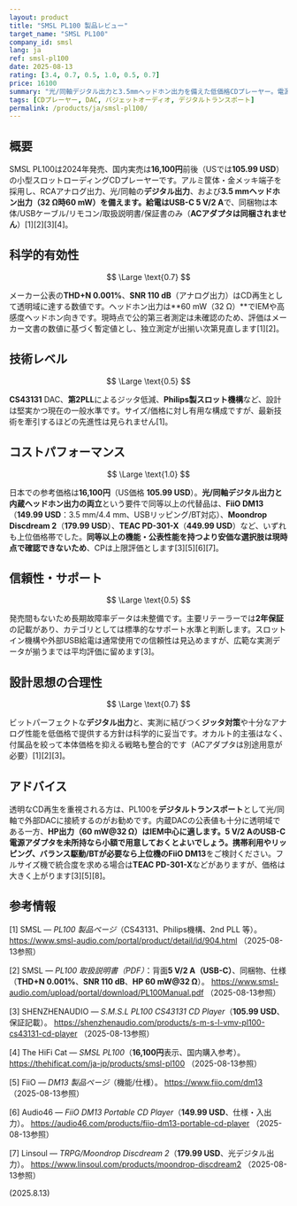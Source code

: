 ```yaml
---
layout: product
title: "SMSL PL100 製品レビュー"
target_name: "SMSL PL100"
company_id: smsl
lang: ja
ref: smsl-pl100
date: 2025-08-13
rating: [3.4, 0.7, 0.5, 1.0, 0.5, 0.7]
price: 16100
summary: "光/同軸デジタル出力と3.5mmヘッドホン出力を備えた低価格CDプレーヤー。電源はUSB-C 5 V/2 A（アダプタは非同梱）。メーカー公表値は透明域、機能対価格は同等以上で最安。"
tags: [CDプレーヤー, DAC, バジェットオーディオ, デジタルトランスポート]
permalink: /products/ja/smsl-pl100/
---
```


## 概要

SMSL PL100は2024年発売、国内実売は**16,100円**前後（USでは**105.99 USD**）の小型スロットローディングCDプレーヤーです。アルミ筐体・金メッキ端子を採用し、RCAアナログ出力、光/同軸の**デジタル出力**、および**3.5 mmヘッドホン出力（32 Ω時60 mW）**を備えます。給電は**USB-C 5 V/2 A**で、同梱物は本体/USBケーブル/リモコン/取扱説明書/保証書のみ（**ACアダプタは同梱されません**）[1][2][3][4]。

## 科学的有効性

$$ \Large \text{0.7} $$

メーカー公表の**THD+N 0.001%**、**SNR 110 dB**（アナログ出力）はCD再生として透明域に達する数値です。ヘッドホン出力は**60 mW（32 Ω）**でIEMや高感度ヘッドホン向きです。現時点で公的第三者測定は未確認のため、評価はメーカー文書の数値に基づく暫定値とし、独立測定が出揃い次第見直します[1][2]。

## 技術レベル

$$ \Large \text{0.5} $$

**CS43131** DAC、**第2PLL**によるジッタ低減、**Philips製スロット機構**など、設計は堅実かつ現在の一般水準です。サイズ/価格に対し有用な構成ですが、最新技術を牽引するほどの先進性は見られません[1]。

## コストパフォーマンス

$$ \Large \text{1.0} $$

日本での参考価格は**16,100円**（US価格 **105.99 USD**）。**光/同軸デジタル出力と内蔵ヘッドホン出力の両立**という要件で同等以上の代替品は、**FiiO DM13**（**149.99 USD**：3.5 mm/4.4 mm、USBリッピング/BT対応）、**Moondrop Discdream 2**（**179.99 USD**）、**TEAC PD-301-X**（**449.99 USD**）など、いずれも上位価格帯でした。**同等以上の機能・公表性能を持つより安価な選択肢は現時点で確認できないため**、CPは上限評価とします[3][5][6][7]。

## 信頼性・サポート

$$ \Large \text{0.5} $$

発売間もないため長期故障率データは未整備です。主要リテーラーでは**2年保証**の記載があり、カテゴリとしては標準的なサポート水準と判断します。スロットイン機構や外部USB給電は通常使用での信頼性は見込めますが、広範な実測データが揃うまでは平均評価に留めます[3]。

## 設計思想の合理性

$$ \Large \text{0.7} $$

ビットパーフェクトな**デジタル出力**と、実測に結びつく**ジッタ対策**や十分なアナログ性能を低価格で提供する方針は科学的に妥当です。オカルト的主張はなく、付属品を絞って本体価格を抑える戦略も整合的です（ACアダプタは別途用意が必要）[1][2][3]。

## アドバイス

透明なCD再生を重視される方は、PL100を**デジタルトランスポート**として光/同軸で外部DACに接続するのがお勧めです。内蔵DACの公表値も十分に透明域である一方、**HP出力（60 mW@32 Ω）**はIEM中心に適します。**5 V/2 AのUSB-C電源アダプタ**を未所持なら小額で用意しておくとよいでしょう。携帯利用やリッピング、バランス駆動/BTが必要なら上位機の**FiiO DM13**をご検討ください。フルサイズ機で統合度を求める場合は**TEAC PD-301-X**などがありますが、価格は大きく上がります[3][5][8]。

## 参考情報

[1] SMSL — *PL100 製品ページ*（CS43131、Philips機構、2nd PLL 等）。 https://www.smsl-audio.com/portal/product/detail/id/904.html （2025-08-13参照）

[2] SMSL — *PL100 取扱説明書（PDF）*：背面**5 V/2 A（USB-C）**、同梱物、仕様（**THD+N 0.001%**、**SNR 110 dB**、**HP 60 mW@32 Ω**）。 https://www.smsl-audio.com/upload/portal/download/PL100Manual.pdf （2025-08-13参照）

[3] SHENZHENAUDIO — *S.M.S.L PL100 CS43131 CD Player*（**105.99 USD**、保証記載）。 https://shenzhenaudio.com/products/s-m-s-l-vmv-pl100-cs43131-cd-player （2025-08-13参照）

[4] The HiFi Cat — *SMSL PL100*（**16,100円**表示、国内購入参考）。 https://thehificat.com/ja-jp/products/smsl-pl100 （2025-08-13参照）

[5] FiiO — *DM13 製品ページ*（機能/仕様）。 https://www.fiio.com/dm13 （2025-08-13参照）

[6] Audio46 — *FiiO DM13 Portable CD Player*（**149.99 USD**、仕様・入出力）。 https://audio46.com/products/fiio-dm13-portable-cd-player （2025-08-13参照）

[7] Linsoul — *TRPG/Moondrop Discdream 2*（**179.99 USD**、光デジタル出力）。 https://www.linsoul.com/products/moondrop-discdream2 （2025-08-13参照）

(2025.8.13)


